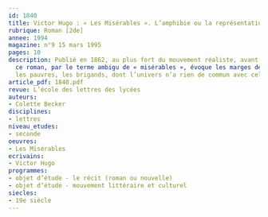```yaml
---
id: 1840
title: Victor Hugo : « Les Misérables ». L’amphibie ou la représentation des marges 
rubrique: Roman [2de]
annee: 1994
magazine: n°9 15 mars 1995
pages: 10
description: Publié en 1862, au plus fort du mouvement réaliste, avant le naturalisme,
  ce roman, par le terme ambigu de « misérables », évoque les marges de la société :
  les pauvres, les brigands, dont l’univers n’a rien de commun avec celui des bourgeois…
article_pdf: 1840.pdf
revue: L’école des lettres des lycées
auteurs:
- Colette Becker
disciplines:
- lettres
niveau_etudes:
- seconde
oeuvres:
- Les Misérables
ecrivains:
- Victor Hugo
programmes:
- objet d’étude - le récit (roman ou nouvelle)
- objet d’étude - mouvement littéraire et culturel
siecles:
- 19e siècle
---
```

